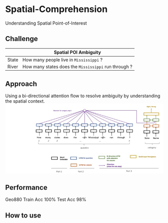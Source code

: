 # Spatial-Comprehension
Understanding Spatial Point-of-Interest

## Challenge
  |       | Spatial POI Ambiguity                        |
  |-------|--------------------------------------|
  | State | How many people live in `Mississippi` ?| 
  | River | How many states does the `Mississippi` run through ?|
## Approach
  Using a bi-directional attention flow to resolve ambiguity by understanding the spatial context.
  ![Model](model.jpg)
  
## Performance
  Geo880 Train Acc 100%  Test Acc 98%
  

<!---Training with multiple datasets using a single model
|              |Acc<sub>qm</sub>|Acc<sub>qm</sub>|
|--------------|----------------|----------------|
| Model        |Geoquery        |Restaurant      |
| Separate     | 90.4%          |100%            |
| Shared       |**90.7%**       |**100%**        |
--->

  
## How to use
  
